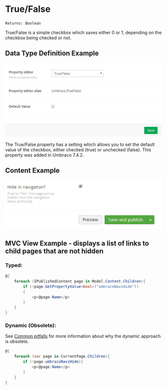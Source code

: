# True/False

`Returns: Boolean`

True/False is a simple checkbox which saves either 0 or 1, depending on the checkbox being checked or not.

## Data Type Definition Example

![True/False Data Type Definition](images/True-False-DataType-742.jpg)

The True/False property has a setting which allows you to set the default value of the checkbox, either checked (true) or unchecked (false). This property was added in Umbraco 7.4.2.

## Content Example 

![No Edit Content Example](images/True-False-Content.png)

## MVC View Example - displays a list of links to child pages that are not hidden

### Typed:

```csharp
@{
    foreach (IPublishedContent page in Model.Content.Children){
        if (!page.GetPropertyValue<bool>("umbracoNaviHide"))
        {
            <p>@page.Name</p>
        }
    }	
}
```

### Dynamic (Obsolete):

See [Common pitfalls](https://our.umbraco.com/documentation/reference/Common-Pitfalls/#dynamics) for more information about why the dynamic approach is obsolete.

```csharp
@{
    foreach (var page in CurrentPage.Children){
        if (!page.umbracoNaviHide){
            <p>@page.Name</p>
        }
    }	
}
```

